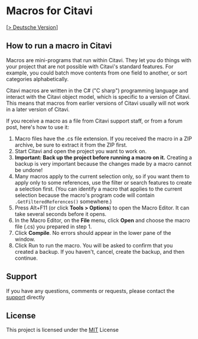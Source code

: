 # Macros for Citavi
[[> Deutsche Version](readme.de.md)]

## How to run a macro in Citavi

Macros are mini-programs that run within Citavi. They let you do things with your project that are not possible with Citavi's standard features. For example, you could batch move contents from one field to another, or sort categories alphabetically.

Citavi macros are written in the C# ("C sharp") programming language and interact with the Citavi object model, which is specific to a version of Citavi. This means that macros from earlier versions of Citavi usually will not work in a later version of Citavi.

If you receive a macro as a file from Citavi support staff, or from a forum post, here's how to use it:

1. Macro files have the .cs file extension. If you received the macro in a ZIP archive, be sure to extract it from the ZIP first.
1. Start Citavi and open the project you want to work on.
1. **Important: Back up the project before running a macro on it.**  Creating a backup is very important because the changes made by a macro cannot be undone!
1. Many macros apply to the current selection only, so if you want them to apply only to some references, use the filter or search features to create a selection first. (You can identify a macro that applies to the current selection because the macro's program code will contain `.GetFilteredReferences()` somewhere.)
1. Press Alt+F11 (or click **Tools > Options**) to open the Macro Editor. It can take several seconds before it opens.
1. In the Macro Editor, on the **File** menu, click **Open** and choose the macro file (.cs) you prepared in step 1.
1. Click **Compile**. No errors should appear in the lower pane of the window. 
1. Click Run to run the macro. You will be asked to confirm that you created a backup. If you haven't, cancel, create the backup, and then continue.

## Support

If you have any questions, comments or requests, please contact the [support](https://www.citavi.com/en/support/overview) directly

## License

This project is licensed under the [MIT](LICENSE) License
